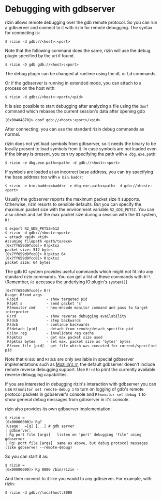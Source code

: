 # Debugging with gdbserver

rizin allows remote debugging over the gdb remote protocol. So you can run a
gdbserver and connect to it with rizin for remote debugging. The syntax for
connecting is:

```
$ rizin -d gdb://<host>:<port>
```

Note that the following command does the same, rizin will use the debug plugin specified by the uri if found.

```
$ rizin -D gdb gdb://<host>:<port>
```

The debug plugin can be changed at runtime using the dL or Ld commands.

Or if the gdbserver is running in extended mode, you can attach to a process on
the host with:

```
$ rizin -d gdb://<host>:<port>/<pid>
```

It is also possible to start debugging after analyzing a file using the `doof` command
which rebases the current session's data after opening gdb

```
[0x00404870]> doof gdb://<host>:<port>/<pid>
```

After connecting, you can use the standard rizin debug commands as normal.

rizin does not yet load symbols from gdbserver, so it needs the binary to
be locally present to load symbols from it. In case symbols are not loaded even
if the binary is present, you can try specifying the path with `e dbg.exe.path`:

```
$ rizin -e dbg.exe.path=<path> -d gdb://<host>:<port>
```

If symbols are loaded at an incorrect base address, you can try specifying
the base address too with `e bin.baddr`:

```
$ rizin -e bin.baddr=<baddr> -e dbg.exe.path=<path> -d gdb://<host>:<port>
```

Usually the gdbserver reports the maximum packet size it supports. Otherwise,
rizin resorts to sensible defaults. But you can specify the maximum packet
size with the environment variable `R2_GDB_PKTSZ`. You can also check and set
the max packet size during a session with the IO system, `R!`.

```
$ export R2_GDB_PKTSZ=512
$ rizin -d gdb://<host>:<port>
= attach <pid> <tid>
Assuming filepath <path/to/exe>
[0x7ff659d9fcc0]> R!pktsz
packet size: 512 bytes
[0x7ff659d9fcc0]> R!pktsz 64
[0x7ff659d9fcc0]> R!pktsz
packet size: 64 bytes
```

The gdb IO system provides useful commands which might not fit into any
standard rizin commands. You can get a list of these commands with
`R!?`. (Remember, `R!` accesses the underlying IO plugin's `system()`).

```
[0x7ff659d9fcc0]> R!?
Usage: R!cmd args
 R!pid             - show targeted pid
 R!pkt s           - send packet 's'
 R!monitor cmd     - hex-encode monitor command and pass to target interpreter
 R!rd              - show reverse debugging availability
 R!dsb             - step backwards
 R!dcb             - continue backwards
 R!detach [pid]    - detach from remote/detach specific pid
 R!inv.reg         - invalidate reg cache
 R!pktsz           - get max packet size used
 R!pktsz bytes     - set max. packet size as 'bytes' bytes
 R!exec_file [pid] - get file which was executed for current/specified pid
```

Note that `R!dsb` and `R!dcb` are only available in special gdbserver implementations such
as [Mozilla's rr](https://github.com/mozilla/rr), the default gdbserver doesn't include
remote reverse debugging support.
Use `R!rd` to print the currently available reverse debugging capabilities.

If you are interested in debugging rizin's interaction with gdbserver you can use
`R!monitor set remote-debug 1` to turn on logging of gdb's remote protocol packets in
gdbserver's console and `R!monitor set debug 1` to show general debug messages from
gdbserver in it's console.

rizin also provides its own gdbserver implementation:

```
$ rizin =
[0x00000000]> Rg?
|Usage:  =[g] [...] # gdb server
| gdbserver:
| Rg port file [args]   listen on 'port' debugging 'file' using gdbserver
| Rg! port file [args]  same as above, but debug protocol messages (like gdbserver --remote-debug)
```

So you can start it as:

```
$ rizin =
[0x00000000]> Rg 8000 /bin/rizin -
```

And then connect to it like you would to any gdbserver. For example, with rizin:

```
$ rizin -d gdb://localhost:8000
```

